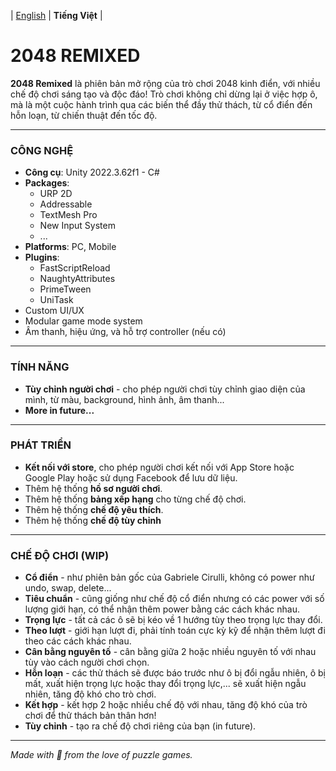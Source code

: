 
| [English](./README.md) | **Tiếng Việt** |

# **2048 REMIXED**

**2048 Remixed** là phiên bản mở rộng của trò chơi 2048 kinh điển, với nhiều chế độ chơi sáng tạo và độc đáo! Trò chơi không chỉ dừng lại ở việc hợp ô, mà là một cuộc hành trình qua các biến thể đầy thử thách, từ cổ điển đến hỗn loạn, từ chiến thuật đến tốc độ.

---

### **CÔNG NGHỆ**
- **Công cụ**: Unity 2022.3.62f1 - C#
- **Packages**:
    + URP 2D
    + Addressable
    + TextMesh Pro
    + New Input System
    + ...
- **Platforms**: PC, Mobile
- **Plugins**:
    + FastScriptReload
    + NaughtyAttributes
    + PrimeTween
    + UniTask
- Custom UI/UX
- Modular game mode system
- Âm thanh, hiệu ứng, và hỗ trợ controller (nếu có)

---

### **TÍNH NĂNG**
- **Tùy chỉnh người chơi** - cho phép người chơi tùy chỉnh giao diện của mình, từ màu, background, hình ảnh, âm thanh...
- **More in future...**

---

### **PHÁT TRIỂN**
- **Kết nối với store**, cho phép người chơi kết nối với App Store hoặc Google Play hoặc sử dụng Facebook để lưu dữ liệu.
- Thêm hệ thống **hồ sơ người chơi**.
- Thêm hệ thống **bảng xếp hạng** cho từng chế độ chơi.
- Thêm hệ thống **chế độ yêu thích**.
- Thêm hệ thống **chế độ tùy chỉnh**

---

### **CHẾ ĐỘ CHƠI (WIP)**

- **Cổ điển** - như phiên bản gốc của Gabriele Cirulli, không có power như undo, swap, delete...
- **Tiêu chuẩn** - cũng giống như chế độ cổ điển nhưng có các power với số lượng giới hạn, có thể nhận thêm power bằng các cách khác nhau.
- **Trọng lực** - tất cả các ô sẽ bị kéo về 1 hướng tùy theo trọng lực thay đổi.
- **Theo lượt** - giới hạn lượt đi, phải tính toán cực kỳ kỹ để nhận thêm lượt đi theo các cách khác nhau.
- **Cân bằng nguyên tố** - cân bằng giữa 2 hoặc nhiều nguyên tố với nhau tùy vào cách người chơi chọn.
- **Hỗn loạn** - các thử thách sẽ được báo trước như ô bị đổi ngẫu nhiên, ô bị mất, xuất hiện trọng lực hoặc thay đổi trọng lực,... sẽ xuất hiện ngẫu nhiên, tăng độ khó cho trò chơi.
- **Kết hợp** - kết hợp 2 hoặc nhiều chế độ với nhau, tăng độ khó của trò chơi để thử thách bản thân hơn!
- **Tùy chỉnh** - tạo ra chế độ chơi riêng của bạn (in future).

---
*Made with 💙 from the love of puzzle games.*